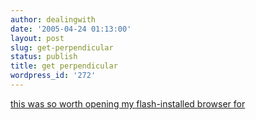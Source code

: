 ```yaml
---
author: dealingwith
date: '2005-04-24 01:13:00'
layout: post
slug: get-perpendicular
status: publish
title: get perpendicular
wordpress_id: '272'
---
```


[this was so worth opening my flash-installed browser for][1]

   [1]: http://hitachigst.com/hdd/research/recording_head/pr/PerpendicularAnimation.html

